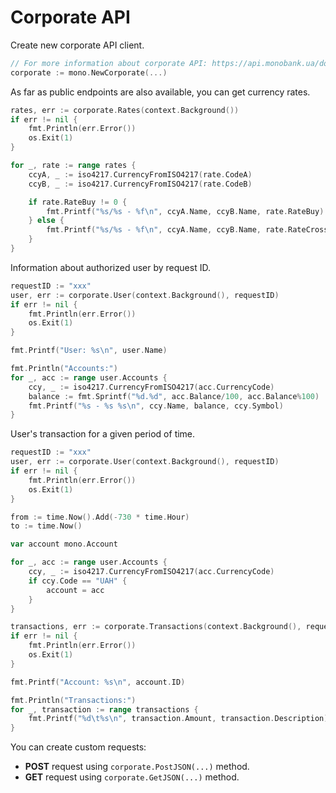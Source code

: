 # Corporate API

Create new corporate API client.

```go
// For more information about corporate API: https://api.monobank.ua/docs/corporate.html.
corporate := mono.NewCorporate(...)
```

As far as public endpoints are also available, you can get currency rates.

```go
rates, err := corporate.Rates(context.Background())
if err != nil {
    fmt.Println(err.Error())
    os.Exit(1)
}

for _, rate := range rates {
    ccyA, _ := iso4217.CurrencyFromISO4217(rate.CodeA)
    ccyB, _ := iso4217.CurrencyFromISO4217(rate.CodeB)

    if rate.RateBuy != 0 {
        fmt.Printf("%s/%s - %f\n", ccyA.Name, ccyB.Name, rate.RateBuy)
    } else {
        fmt.Printf("%s/%s - %f\n", ccyA.Name, ccyB.Name, rate.RateCross)
    }
}
```

Information about authorized user by request ID.

```go
requestID := "xxx"
user, err := corporate.User(context.Background(), requestID)
if err != nil {
    fmt.Println(err.Error())
    os.Exit(1)
}

fmt.Printf("User: %s\n", user.Name)

fmt.Println("Accounts:")
for _, acc := range user.Accounts {
    ccy, _ := iso4217.CurrencyFromISO4217(acc.CurrencyCode)
    balance := fmt.Sprintf("%d.%d", acc.Balance/100, acc.Balance%100)
    fmt.Printf("%s - %s %s\n", ccy.Name, balance, ccy.Symbol)
}
```

User's transaction for a given period of time.

```go
requestID := "xxx"
user, err := corporate.User(context.Background(), requestID)
if err != nil {
    fmt.Println(err.Error())
    os.Exit(1)
}

from := time.Now().Add(-730 * time.Hour)
to := time.Now()

var account mono.Account

for _, acc := range user.Accounts {
    ccy, _ := iso4217.CurrencyFromISO4217(acc.CurrencyCode)
    if ccy.Code == "UAH" {
        account = acc
    }
}

transactions, err := corporate.Transactions(context.Background(), requestID, account.ID, from, to)
if err != nil {
    fmt.Println(err.Error())
    os.Exit(1)
}

fmt.Printf("Account: %s\n", account.ID)

fmt.Println("Transactions:")
for _, transaction := range transactions {
    fmt.Printf("%d\t%s\n", transaction.Amount, transaction.Description)
}
```

You can create custom requests:

* **POST** request using `corporate.PostJSON(...)` method.
* **GET** request using `corporate.GetJSON(...)` method.
